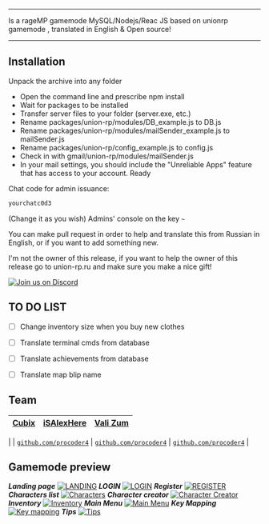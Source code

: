 
___
Is a rageMP gamemode MySQL/Nodejs/Reac JS based on unionrp gamemode , translated in English & Open source!
___
## Installation

Unpack the archive into any folder
- Open the command line and prescribe npm install
- Wait for packages to be installed
- Transfer server files to your folder (server.exe, etc.)
- Rename packages/union-rp/modules/DB_example.js to DB.js
- Rename packages/union-rp/modules/mailSender_example.js to mailSender.js
- Rename packages/union-rp/config_example.js to config.js
- Check in with gmail/union-rp/modules/mailSender.js
- In your mail settings, you should include the "Unreliable Apps" feature that has access to your account.
Ready

Chat code for admin issuance: 
```sh 
yourchatc0d3
``` 
(Change it as you wish)
Admins' console on the key ```~ ```


You can make pull request in order to help and translate this from Russian in English, or if you want to add something new.

I'm not the owner of this release, if you want to help the owner of this release go to union-rp.ru and make sure you make a nice gift!

[![Join us on Discord](https://discordapp.com/api/guilds/695742873588465734/widget.png?style=banner4)](https://discord.gg/yx2v7enzPd
)

## TO DO LIST
- [ ] Change inventory size when you buy new clothes
- [ ] Translate terminal cmds from database
- [ ] Translate achievements from database
- [ ] Translate map blip name


## Team

| <a href="https://untamedhero.com/" target="_blank">**Cubix**</a> | <a href="https://untamedhero.com/" target="_blank">**iSAlexHere**</a> | <a href="https://untamedhero.com/" target="_blank">**Vali Zum**</a> |
| :---: |:---:| :---:|
 |
| <a href="https://github.com/procoder4/procoder4" target="_blank">`github.com/procoder4`</a> | <a href="http://github.com/procoder4" target="_blank">`github.com/procoder4`</a> | <a href="http://github.com/procoder4" target="_blank">`github.com/procoder4`</a> |


## Gamemode preview


***Landing page***
[![LANDING](https://imgur.com/ioKvFY4)](https://forum.untamedhero.com/)
***LOGIN***
[![LOGIN](https://i.imgur.com/pLlBK7A.png)](https://forum.untamedhero.com/)
***Register***
[![REGISTER](https://i.imgur.com/HDg2Qw5.png)](https://forum.untamedhero.com/)
***Characters list***
[![Characters](https://i.imgur.com/VJQo1Hy.png)](https://forum.untamedhero.com/)
***Character creator***
[![Character Creator](https://i.imgur.com/6IWVZFc.png)](https://forum.untamedhero.com/)
***Inventory***
[![Inventory](https://i.imgur.com/Y9wmuuy.png)](https://forum.untamedhero.com/)
***Main Menu*** 
[![Main Menu](https://i.imgur.com/JCpvONR.png)](https://forum.untamedhero.com/)
***Key Mapping***
[![Key mapping](https://i.imgur.com/jnTpZ9z.png)](https://forum.untamedhero.com/)
***Tips***
[![Tips](https://i.imgur.com/okocJ9t.png)](https://forum.untamedhero.com/)


